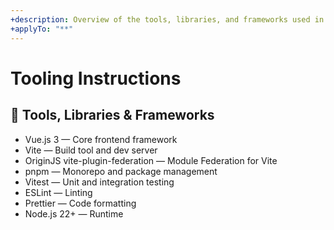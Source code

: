 ```yaml
---
+description: Overview of the tools, libraries, and frameworks used in the project.
+applyTo: "**"
---
```


# Tooling Instructions

## 🧰 Tools, Libraries & Frameworks

- Vue.js 3 — Core frontend framework
- Vite — Build tool and dev server
- OriginJS vite-plugin-federation — Module Federation for Vite
- pnpm — Monorepo and package management
- Vitest — Unit and integration testing
- ESLint — Linting
- Prettier — Code formatting
- Node.js 22+ — Runtime
